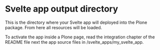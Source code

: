 # Svelte app output directory

This is the directory where your Svelte app will deployed into the Plone package.
From here all resources will be loaded.

To activate the app inside a Plone page, read the integration chapter of the README file next the app source files in /svelte_apps/my_svelte_app.
